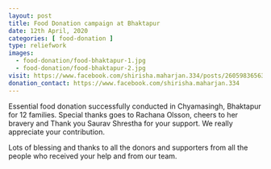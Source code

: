 ```yaml
---
layout: post
title: Food Donation campaign at Bhaktapur
date: 12th April, 2020
categories: [ food-donation ]
type: reliefwork
images:
  - food-donation/food-bhaktapur-1.jpg
  - food-donation/food-bhaktapur-2.jpg
visit: https://www.facebook.com/shirisha.maharjan.334/posts/2605983656342106
donation_contact: https://www.facebook.com/shirisha.maharjan.334
---
```


Essential food donation successfully conducted in Chyamasingh, Bhaktapur for 12 families. Special thanks goes to Rachana Olsson, cheers to her bravery and Thank you Saurav Shrestha for your support. We really appreciate your contribution.

Lots of blessing and thanks to all the donors and supporters from all the people who received your help and from our team.